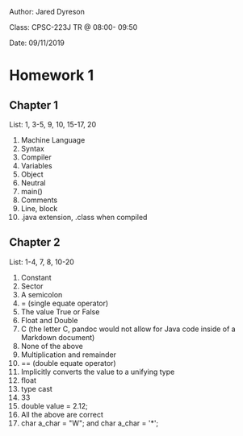 Author: Jared Dyreson

Class: CPSC-223J TR @ 08:00- 09:50

Date: 09/11/2019

# Homework 1

## Chapter 1

List: 1, 3-5, 9, 10, 15-17, 20

1. Machine Language
3. Syntax
4. Compiler
5. Variables
9. Object 
10. Neutral
15. main()
16. Comments
17. Line, block
20. .java extension, .class when compiled

## Chapter 2

List: 1-4, 7, 8, 10-20

1. Constant
2. Sector
3. A semicolon
4. = (single equate operator)
7. The value True or False
8. Float and Double
10. C (the letter C, pandoc would not allow for Java code inside of a Markdown document)
11. None of the above
12. Multiplication and remainder
13. == (double equate operator)
14. Implicitly converts the value to a unifying type
15. float
16. type cast
17. 33
18. double value = 2.12;
19. All the above are correct
20. char a_char = "W"; and char a_char = '*';
